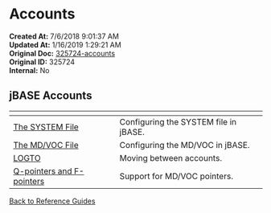 # Accounts

**Created At:** 7/6/2018 9:01:37 AM  
**Updated At:** 1/16/2019 1:29:21 AM  
**Original Doc:** [325724-accounts](https://docs.jbase.com/46964-accounts/325724-accounts)  
**Original ID:** 325724  
**Internal:** No  

## jBASE Accounts

| <!----> | <!----> |
| --- | --- |
| [The SYSTEM File](./../../environment-variables/system-file/README.md) | Configuring the SYSTEM file in jBASE. |
| [The MD/VOC File](./../../accounts/the-md&voc-file/README.mdthe-md&voc-file) | Configuring the MD/VOC in jBASE. |
| [LOGTO](./../../accounts/logto/README.md) | Moving between accounts. |
| [Q-pointers and F-pointers](./../accounts/../../accounts/qpointers/README.md) | Support for MD/VOC pointers. |

[Back to Reference Guides](../README.md)